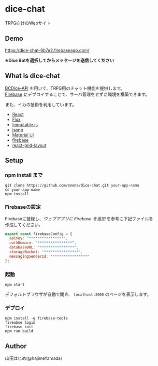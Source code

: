 # dice-chat

TRPG向けのWebサイト

## Demo

https://dice-chat-6b7e2.firebaseapp.com/

**※Dice Botを選択してからメッセージを送信してください**

## What is dice-chat

[BCDice-API](https://github.com/NKMR6194/bcdice-api) を用いて、TRPG用のチャット機能を提供します。  
[Firebase](https://firebase.google.com/) にデプロイすることで、サーバ管理をせずに環境を構築できます。

また、イカの技術を利用しています。

* [React](https://github.com/facebook/react)
* [Flux](https://github.com/facebook/flux)
* [Immutable.js](https://github.com/facebook/immutable-js)
* [jsonp](https://github.com/webmodules/jsonp)
* [Material UI](https://github.com/callemall/material-ui)
* [firebase](https://github.com/firebase/firebase-tools)
* [react-grid-layout](https://github.com/STRML/react-grid-layout)

## Setup

### npm install まで

```
git clone https://github.com/snona/dice-chat.git your-app-name
cd your-app-name
npm install
```

### Firebaseの設定

Firebaseに登録し、*ウェブアプリに Firebase を追加* を参考に下記ファイルを作成してください。
```./src/firebase/config.js
export const firebaseConfig = {
  apiKey: "****************",
  authDomain: "****************",
  databaseURL: "****************",
  storageBucket: "****************",
  messagingSenderId: "****************"
};
```

### 起動

```
npm start
```

デフォルトブラウザが自動で開き、 `localhost:3000` のページを表示します。

### デプロイ

```
npm install -g firebase-tools
fireabse login
firebase init
npm run build
```

## Author

山田はじめ(@hajimeYamada)
